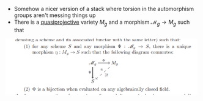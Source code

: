 - Somehow a nicer version of a stack where torsion in the automorphism groups aren't messing things up 
- There is a [quasiprojective](quasiprojective) variety $M_g$ and a morphism $\mathcal{M}_g \to M_g$ such that

![](../attachments/Pasted%20image%2020210511152735.png)